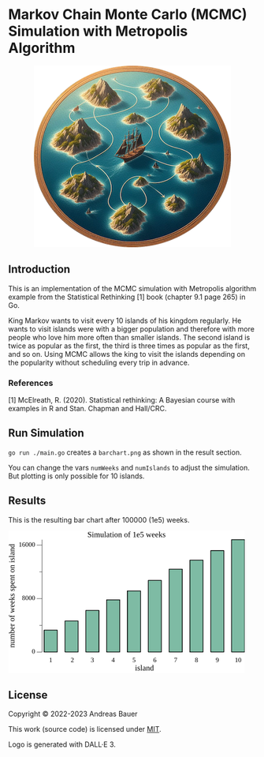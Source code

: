 # Markov Chain Monte Carlo (MCMC) Simulation with Metropolis Algorithm

<p align="center"><img src="islands.png"></p>

## Introduction

This is an implementation of the MCMC simulation with Metropolis algorithm example from the Statistical Rethinking [1] book (chapter 9.1 page 265) in Go.

King Markov wants to visit every 10 islands of his kingdom regularly.
He wants to visit islands were with a bigger population and therefore with more people who love him more often than smaller islands.
The second island is twice as popular as the first, the third is three times as popular as the first, and so on.
Using MCMC allows the king to visit the islands depending on the popularity without scheduling every trip in advance.

### References

[1] McElreath, R. (2020). Statistical rethinking: A Bayesian course with examples in R and Stan. Chapman and Hall/CRC.

## Run Simulation

`go run ./main.go` creates a `barchart.png` as shown in the result section.

You can change the vars `numWeeks` and `numIslands` to adjust the simulation. But plotting is only possible for 10 islands.


## Results

This is the resulting bar chart after 100000 (1e5) weeks.

![Simulation](1e5_weeks.png)

## License

Copyright © 2022-2023 Andreas Bauer

This work (source code) is licensed under  [MIT](./LICENSE).

Logo is generated with DALL·E 3.
